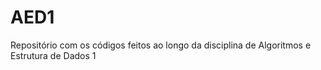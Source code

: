 # AED1
 Repositório com os códigos feitos ao longo da disciplina de Algoritmos e Estrutura de Dados 1
